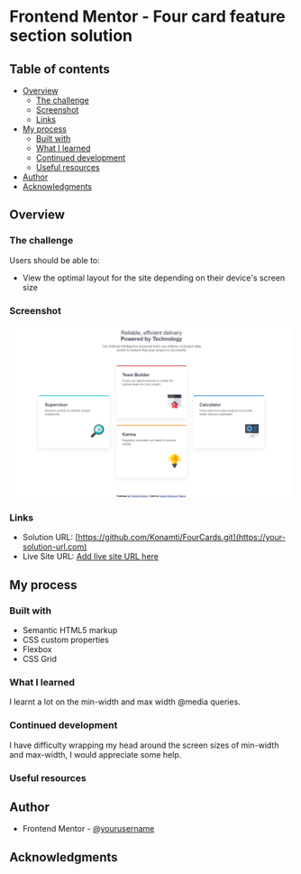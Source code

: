 # Frontend Mentor - Four card feature section solution

## Table of contents

- [Overview](#overview)
  - [The challenge](#the-challenge)
  - [Screenshot](#screenshot)
  - [Links](#links)
- [My process](#my-process)
  - [Built with](#built-with)
  - [What I learned](#what-i-learned)
  - [Continued development](#continued-development)
  - [Useful resources](#useful-resources)
- [Author](#author)
- [Acknowledgments](#acknowledgments)

## Overview

### The challenge

Users should be able to:

- View the optimal layout for the site depending on their device's screen size

### Screenshot

![](Screenshot.png)

### Links

- Solution URL: [https://github.com/Konamti/FourCards.git](https://your-solution-url.com)
- Live Site URL: [Add live site URL here](https://your-live-site-url.com)

## My process

### Built with

- Semantic HTML5 markup
- CSS custom properties
- Flexbox
- CSS Grid

### What I learned

I learnt a lot on the min-width and max width @media queries.

### Continued development

I have difficulty wrapping my head around the screen sizes of min-width and max-width, I would appreciate some help.

### Useful resources

## Author

- Frontend Mentor - [@yourusername](https://www.frontendmentor.io/profile/yourusername)

## Acknowledgments
